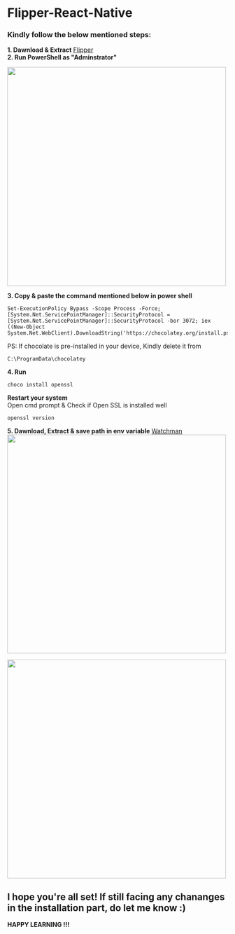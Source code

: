 # Flipper-React-Native

### Kindly follow the below mentioned steps:

**1. Dawnload & Extract** [Flipper](https://objects.githubusercontent.com/github-production-release-asset-2e65be/129283183/489d4a84-ef79-416c-ada9-eba6161d4411?X-Amz-Algorithm=AWS4-HMAC-SHA256&X-Amz-Credential=AKIAIWNJYAX4CSVEH53A%2F20230124%2Fus-east-1%2Fs3%2Faws4_request&X-Amz-Date=20230124T132319Z&X-Amz-Expires=300&X-Amz-Signature=6fcdafbbb7a020edf7502df542b021210b6047997009b8c2d39184e491cbad76&X-Amz-SignedHeaders=host&actor_id=70936174&key_id=0&repo_id=129283183&response-content-disposition=attachment%3B%20filename%3DFlipper-win.zip&response-content-type=application%2Foctet-stream)
<br>
**2. Run PowerShell as "Adminstrator"**
<br>
<!-- ![image](https://user-images.githubusercontent.com/70936174/214488951-4e3a6ab9-942f-4760-8e7f-b041ff7400e9.png) -->
<img src = "https://user-images.githubusercontent.com/70936174/214488951-4e3a6ab9-942f-4760-8e7f-b041ff7400e9.png" width ="500">

**3. Copy & paste the command mentioned below in power shell**

```
Set-ExecutionPolicy Bypass -Scope Process -Force; [System.Net.ServicePointManager]::SecurityProtocol = [System.Net.ServicePointManager]::SecurityProtocol -bor 3072; iex ((New-Object System.Net.WebClient).DownloadString('https://chocolatey.org/install.ps1'))

```
PS: If chocolate is pre-installed in your device, Kindly delete it from 
```
C:\ProgramData\chocolatey
```
**4. Run**
```
choco install openssl 
```
**Restart your system**
<br>
Open cmd prompt & Check if Open SSL is installed well
```
openssl version
```

**5. Dawnload, Extract & save path in env variable** [Watchman](https://github.com/facebook/watchman/releases/download/v2023.01.23.00/watchman-v2023.01.23.00-windows.zip) 
<br>
<img src="https://user-images.githubusercontent.com/70936174/214493008-39d9c87d-b75d-4d23-ba8a-4bc1aced5be1.png" width="500"/>
<br>

<img src="https://user-images.githubusercontent.com/70936174/214496185-67784efc-bece-436a-bd0f-c7ac77767bbf.png" width="500"/>

I hope you're all set! If still facing any chananges in the installation part, do let me know :)
----
**HAPPY LEARNING !!!**


